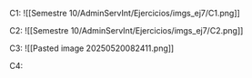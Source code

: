 C1:
![[Semestre 10/AdminServInt/Ejercicios/imgs_ej7/C1.png]]

C2:
![[Semestre 10/AdminServInt/Ejercicios/imgs_ej7/C2.png]]

C3:
![[Pasted image 20250520082411.png]]

C4:
